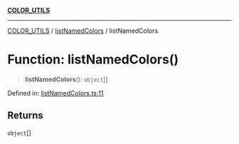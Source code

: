 [**COLOR_UTILS**](../../README.md)

***

[COLOR_UTILS](../../README.md) / [listNamedColors](../README.md) / listNamedColors

# Function: listNamedColors()

> **listNamedColors**(): `object`[]

Defined in: [listNamedColors.ts:11](https://github.com/dailker/everyutil/blob/0ec5ce08552e5059ec58e2975404aeb74a6202b1/src/color/listNamedColors.ts#L11)

## Returns

`object`[]
